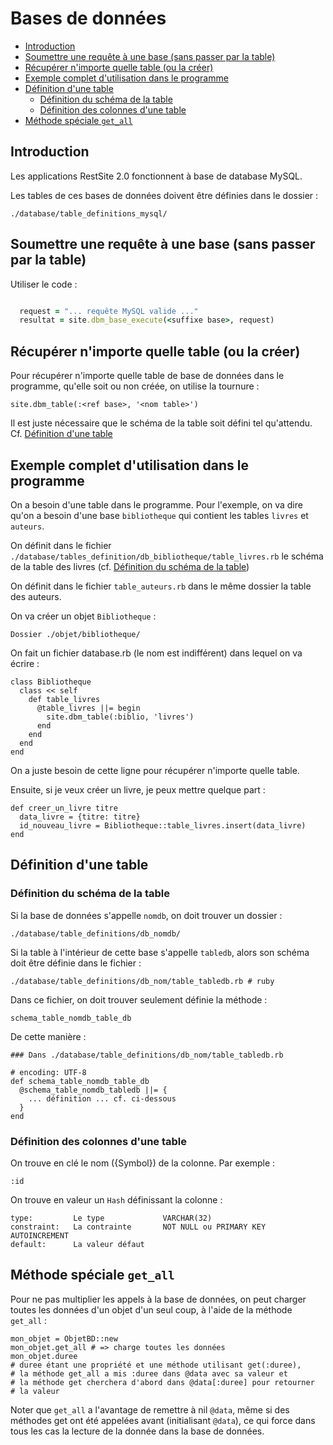 # Bases de données

* [Introduction](#introductionbasededonnees)
* [Soumettre une requête à une base (sans passer par la table)](#soumettreunerequetedansunebase)
* [Récupérer n'importe quelle table (ou la créer)](#getanytableorcreate)
* [Exemple complet d'utilisation dans le programme](#exemplecompletdutilisation)
* [Définition d'une table](#definitiondunetable)
  * [Définition du schéma de la table](#definitionduschemadelatable)
  * [Définition des colonnes d'une table](#colonnedefinitiondunetable)
* [Méthode spéciale `get_all`](#methodegeneralegetall)



<a name='introductionbasededonnees'></a>

## Introduction

Les applications RestSite 2.0 fonctionnent à base de database MySQL.

Les tables de ces bases de données doivent être définies dans le dossier :

    ./database/table_definitions_mysql/


<a name='soumettreunerequetedansunebase'></a>

## Soumettre une requête à une base (sans passer par la table)

Utiliser le code :

~~~ruby

  request = "... requête MySQL valide ..."
  resultat = site.dbm_base_execute(<suffixe base>, request)

~~~

<a name='getanytableorcreate'></a>

## Récupérer n'importe quelle table (ou la créer)

Pour récupérer n'importe quelle table de base de données dans le programme, qu'elle soit ou non créée, on utilise la tournure :

    site.dbm_table(:<ref base>, '<nom table>')

Il est juste nécessaire que le schéma de la table soit défini tel qu'attendu. Cf. [Définition d'une table](#definitionduschemadelatable)

<a name='exemplecompletdutilisation'></a>

## Exemple complet d'utilisation dans le programme

On a besoin d'une table dans le programme. Pour l'exemple, on va dire qu'on a besoin d'une base `bibliotheque` qui contient les tables `livres` et `auteurs`.

On définit dans le fichier `./database/tables_definition/db_bibliotheque/table_livres.rb` le schéma de la table des livres (cf. [Définition du schéma de la table](#definitionduschemadelatable))

On définit dans le fichier `table_auteurs.rb` dans le même dossier la table des auteurs.

On va créer un objet `Bibliotheque` :

    Dossier ./objet/bibliotheque/

On fait un fichier database.rb (le nom est indifférent) dans lequel on va écrire :

    class Bibliotheque
      class << self
        def table_livres
          @table_livres ||= begin
            site.dbm_table(:biblio, 'livres')
          end
        end
      end
    end

On a juste besoin de cette ligne pour récupérer n'importe quelle table.

Ensuite, si je veux créer un livre, je peux mettre quelque part :

    def creer_un_livre titre
      data_livre = {titre: titre}
      id_nouveau_livre = Bibliotheque::table_livres.insert(data_livre)
    end

<a name='definitiondunetable'></a>

## Définition d'une table

<a name='definitionduschemadelatable'></a>

### Définition du schéma de la table


Si la base de données s'appelle `nomdb`, on doit trouver un dossier :

    ./database/table_definitions/db_nomdb/

Si la table à l'intérieur de cette base s'appelle `tabledb`, alors son schéma doit être définie dans le fichier :

    ./database/table_definitions/db_nom/table_tabledb.rb # ruby

Dans ce fichier, on doit trouver seulement définie la méthode :

    schema_table_nomdb_table_db

De cette manière :

    ### Dans ./database/table_definitions/db_nom/table_tabledb.rb

    # encoding: UTF-8
    def schema_table_nomdb_table_db
      @schema_table_nomdb_tabledb ||= {
        ... définition ... cf. ci-dessous
      }
    end

<a name='colonnedefinitiondunetable'></a>

### Définition des colonnes d'une table

On trouve en clé le nom ({Symbol}) de la colonne. Par exemple :

    :id

On trouve en valeur un `Hash` définissant la colonne :

    type:         Le type             VARCHAR(32)
    constraint:   La contrainte       NOT NULL ou PRIMARY KEY AUTOINCREMENT
    default:      La valeur défaut

<a name='methodegeneralegetall'></a>

## Méthode spéciale `get_all`

Pour ne pas multiplier les appels à la base de données, on peut charger toutes les données d'un objet d'un seul coup, à l'aide de la méthode `get_all` :

    mon_objet = ObjetBD::new
    mon_objet.get_all # => charge toutes les données
    mon_objet.duree
    # duree étant une propriété et une méthode utilisant get(:duree),
    # la méthode get_all a mis :duree dans @data avec sa valeur et
    # la méthode get cherchera d'abord dans @data[:duree] pour retourner
    # la valeur

Noter que `get_all` a l'avantage de remettre à nil `@data`, même si des méthodes get ont été appelées avant (initialisant `@data`), ce qui force dans tous les cas la lecture de la donnée dans la base de données.

